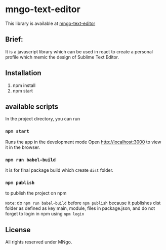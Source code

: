 # mngo-text-editor
This library is available at [mngo-text-editor](https://www.npmjs.com/package/mngo-text-editor)

## Brief:

It is a javascript library which can be used in react to create a personal profile which memic the design of Sublime Text Editor.

## Installation

1. npm install
2. npm start

## available scripts

In the project directory, you can run

### `npm start`

Runs the app in the development mode
Open [http://localhost:3000](http://localhost:3000) to view it in the browser.

### `npm run babel-build`

it is for final package build which create `dist` folder.

### `npm publish`

to publish the project on npm

`Note`: do `npm run babel-build` before `npm publish` because it publishes dist folder as defined as key main, module, files in package.json, and do not forget to login in npm using `npm login`


## License

All rights reserved under MNgo.